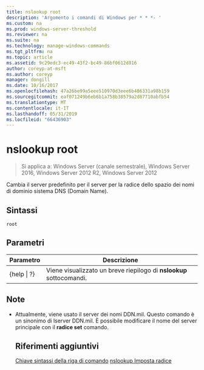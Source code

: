 ```yaml
---
title: nslookup root
description: 'Argomento i comandi di Windows per * * *- '
ms.custom: na
ms.prod: windows-server-threshold
ms.reviewer: na
ms.suite: na
ms.technology: manage-windows-commands
ms.tgt_pltfrm: na
ms.topic: article
ms.assetid: 9c29edc3-ec49-43f2-bc49-86bf0612d816
author: coreyp-at-msft
ms.author: coreyp
manager: dongill
ms.date: 10/16/2017
ms.openlocfilehash: 47a26be99a5eee510970d3eee6b486331a98b159
ms.sourcegitcommit: eaf071249b6eb6b1a758b38579a2d87710abfb54
ms.translationtype: MT
ms.contentlocale: it-IT
ms.lasthandoff: 05/31/2019
ms.locfileid: "66436903"
---
```

# <a name="nslookup-root"></a>nslookup root

>Si applica a: Windows Server (canale semestrale), Windows Server 2016, Windows Server 2012 R2, Windows Server 2012

Cambia il server predefinito per il server per la radice dello spazio dei nomi di dominio sistema DNS (Domain Name).
## <a name="syntax"></a>Sintassi
```
root 
```
## <a name="parameters"></a>Parametri

|    Parametro    |                      Descrizione                      |
|-----------------|-------------------------------------------------------|
| {help &#124; ?} | Viene visualizzato un breve riepilogo di **nslookup** sottocomandi. |

## <a name="remarks"></a>Note
- Attualmente, viene usato il server dei nomi DDN.mil. Questo comando è un sinonimo di lserver DDN.mil. È possibile modificare il nome del server principale con il **radice set** comando.
  ## <a name="additional-references"></a>Riferimenti aggiuntivi
  [Chiave sintassi della riga di comando](command-line-syntax-key.md)
  [nslookup Imposta radice](nslookup-set-root.md)
